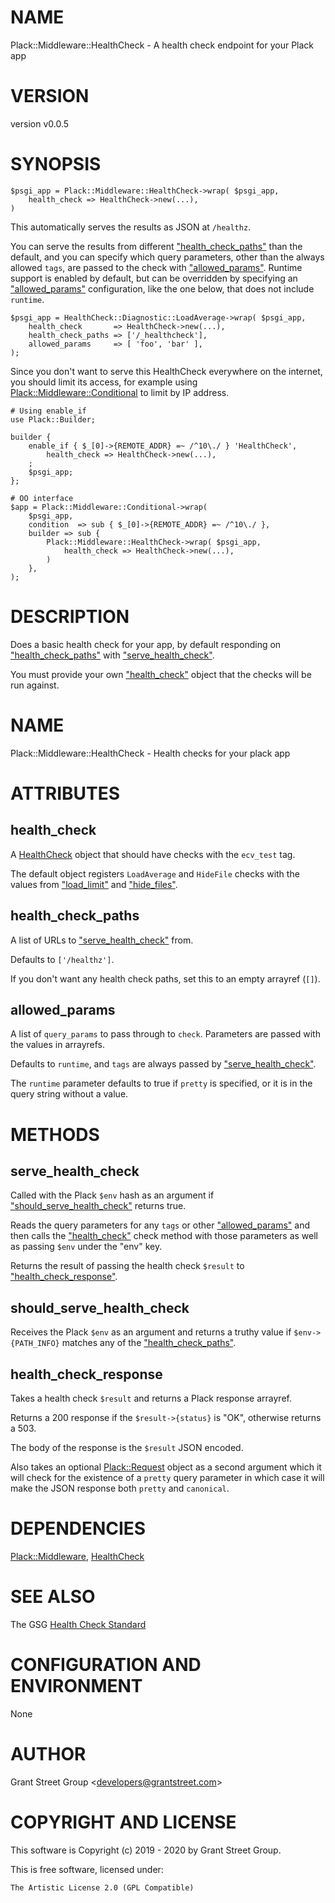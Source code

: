 # NAME

Plack::Middleware::HealthCheck - A health check endpoint for your Plack app

# VERSION

version v0.0.5

# SYNOPSIS

    $psgi_app = Plack::Middleware::HealthCheck->wrap( $psgi_app,
        health_check => HealthCheck->new(...),
    )

This automatically serves the results as JSON at `/healthz`.

You can serve the results from different ["health\_check\_paths"](#health_check_paths) than the default,
and you can specify which query parameters,
other than the always allowed `tags`,
are passed to the check with ["allowed\_params"](#allowed_params).
Runtime support is enabled by default,
but can be overridden by specifying an ["allowed\_params"](#allowed_params) configuration,
like the one below, that does not include `runtime`.

    $psgi_app = HealthCheck::Diagnostic::LoadAverage->wrap( $psgi_app,
        health_check       => HealthCheck->new(...),
        health_check_paths => ['/_healthcheck'],
        allowed_params     => [ 'foo', 'bar' ],
    );

Since you don't want to serve this HealthCheck everywhere on the internet, you
should limit its access,
for example using [Plack::Middleware::Conditional](https://metacpan.org/pod/Plack::Middleware::Conditional) to limit by IP address.

    # Using enable_if
    use Plack::Builder;

    builder {
        enable_if { $_[0]->{REMOTE_ADDR} =~ /^10\./ } 'HealthCheck',
            health_check => HealthCheck->new(...),
        ;
        $psgi_app;
    };

    # OO interface
    $app = Plack::Middleware::Conditional->wrap(
        $psgi_app,
        condition  => sub { $_[0]->{REMOTE_ADDR} =~ /^10\./ },
        builder => sub {
            Plack::Middleware::HealthCheck->wrap( $psgi_app,
                health_check => HealthCheck->new(...),
            )
        },
    );

# DESCRIPTION

Does a basic health check for your app, by default responding on
["health\_check\_paths"](#health_check_paths) with ["serve\_health\_check"](#serve_health_check).

You must provide your own ["health\_check"](#health_check) object that the checks will
be run against.

# NAME

Plack::Middleware::HealthCheck - Health checks for your plack app

# ATTRIBUTES

## health\_check

A [HealthCheck](https://metacpan.org/pod/HealthCheck) object that should have checks with the `ecv_test` tag.

The default object registers `LoadAverage` and `HideFile` checks
with the values from ["load\_limit"](#load_limit) and ["hide\_files"](#hide_files).

## health\_check\_paths

A list of URLs to ["serve\_health\_check"](#serve_health_check) from.

Defaults to `['/healthz']`.

If you don't want any health check paths,
set this to an empty arrayref (`[]`).

## allowed\_params

A list of `query_params` to pass through to `check`.
Parameters are passed with the values in arrayrefs.

Defaults to `runtime`,
and `tags` are always passed by ["serve\_health\_check"](#serve_health_check).

The `runtime` parameter defaults to true if `pretty` is specified,
or it is in the query string without a value.

# METHODS

## serve\_health\_check

Called with the Plack `$env` hash as an argument
if ["should\_serve\_health\_check"](#should_serve_health_check) returns true.

Reads the query parameters for any `tags` or other ["allowed\_params"](#allowed_params)
and then calls
the ["health\_check"](#health_check) check method with those parameters as well as passing
`$env` under the "env" key.

Returns the result of passing the health check `$result`
to ["health\_check\_response"](#health_check_response).

## should\_serve\_health\_check

Receives the Plack `$env` as an argument and returns a truthy value
if `$env->{PATH_INFO}` matches any of the ["health\_check\_paths"](#health_check_paths).

## health\_check\_response

Takes a health check `$result` and returns a Plack response arrayref.

Returns a 200 response if the `$result->{status}` is "OK",
otherwise returns a 503.

The body of the response is the `$result` JSON encoded.

Also takes an optional [Plack::Request](https://metacpan.org/pod/Plack::Request) object as a second argument
which it will check for the existence of a `pretty` query parameter
in which case it will make the JSON response both `pretty` and `canonical`.

# DEPENDENCIES

[Plack::Middleware](https://metacpan.org/pod/Plack::Middleware),
[HealthCheck](https://metacpan.org/pod/HealthCheck)

# SEE ALSO

The GSG [Health Check Standard](https://grantstreetgroup.github.io/HealthCheck.html)

# CONFIGURATION AND ENVIRONMENT

None

# AUTHOR

Grant Street Group &lt;developers@grantstreet.com>

# COPYRIGHT AND LICENSE

This software is Copyright (c) 2019 - 2020 by Grant Street Group.

This is free software, licensed under:

    The Artistic License 2.0 (GPL Compatible)
